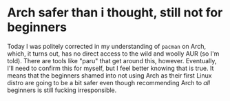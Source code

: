 # Arch safer than i thought, still not for beginners

Today I was politely corrected in my understanding of `pacman` on Arch, which, it turns out, has no direct access to the wild and woolly AUR (so I'm told). There are tools like "paru" that get around this, however. Eventually, I'll need to confirm this for myself, but I feel better knowing that is true. It means that the beginners shamed into not using Arch as their first Linux distro are going to be a bit safer even though recommending Arch to *all* beginners is still fucking irresponsible.
